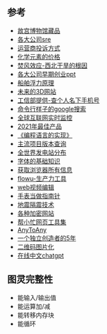 ## 参考

- [故宫博物馆藏品](https://zm-digicol.dpm.org.cn/)
- [各大公司sre](https://github.com/upgundecha/howtheysre)
- [运营商投诉方式](https://yhssglxt.miit.gov.cn/web/appealSearch)
- [化学元素的价格](https://en.wikipedia.org/wiki/Prices_of_chemical_elements)
- [焚风效应-西北干旱的根因](https://mp.weixin.qq.com/s/HuGWUSGNgNAYUp7VDr-uGA)
- [各大公司早期创业ppt](https://www.pitchdeckhunt.com/)
- [船舶浮力原理](https://ciechanow.ski/naval-architecture/)
- [未来的3D网站](https://www.muse.place/)
- [工信部提供-查个人名下手机号](https://getsimnum.caict.ac.cn/#/)
- [命令行样子的google搜索](https://duckduckgo.com/tty/)
- [全球互联网实时监控](https://radar.cloudflare.com/)
- [2021年最佳产品](https://mayandev.top/2022/02/10/tool/product-2021/)
- [《编程语言的实现》](http://craftinginterpreters.com/introduction.html)
- [主流项目版本查询](https://endoflife.date/firefox)
- [全世界发电站分布](https://openinframap.org/#7.72/30.859/119.499)
- [字体的基础知识](https://sspai.com/post/71957)
- [获取浏览器所有信息](https://www.deviceinfo.me/)
- [flowu-生产力工具](https://flowus.cn/)
- [web视频编辑](https://mp.weixin.qq.com/s/hNIY9Wbqnpg9QErbYqMUWQ)
- [手表当做指南针](https://www.citizenwatch-global.com/support/exterior/direction_sc.html)
- [地震隔震技术](https://mp.weixin.qq.com/s/JHJ-GTQqbK9ZmxMAtlNszA)
- [各种加密网站](https://crypto-online.cn/playground/hash/)
- [帮小忙网页工具集](https://tool.browser.qq.com/)
- [AnyToAny](https://transform.tools/json-to-graphql)
- [一个独立创造者的5年](https://mp.weixin.qq.com/s/x6PLSIMn_1qcKnXWPT-J-Q)
- [二维码图片化](https://qrcode.antfu.me/)
- [在线中文chatgpt](https://codenews.cc/chatgpt)

## 图灵完整性

- 能输入/输出值
- 能运算加/减
- 能转移内存块
- 能循环